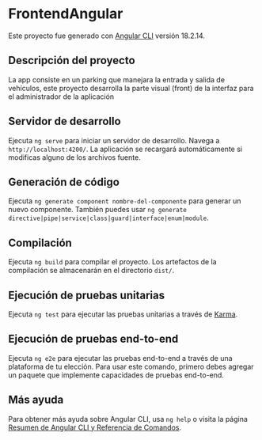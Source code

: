 # FrontendAngular

Este proyecto fue generado con [Angular CLI](https://github.com/angular/angular-cli) versión 18.2.14.

## Descripción del proyecto

La app consiste en un parking que manejara la entrada y salida de vehículos, este proyecto desarrolla la parte visual (front) de la interfaz para el administrador de la aplicación

## Servidor de desarrollo

Ejecuta `ng serve` para iniciar un servidor de desarrollo. Navega a `http://localhost:4200/`. La aplicación se recargará automáticamente si modificas alguno de los archivos fuente.

## Generación de código

Ejecuta `ng generate component nombre-del-componente` para generar un nuevo componente. También puedes usar `ng generate directive|pipe|service|class|guard|interface|enum|module`.

## Compilación

Ejecuta `ng build` para compilar el proyecto. Los artefactos de la compilación se almacenarán en el directorio `dist/`.

## Ejecución de pruebas unitarias

Ejecuta `ng test` para ejecutar las pruebas unitarias a través de [Karma](https://karma-runner.github.io).

## Ejecución de pruebas end-to-end

Ejecuta `ng e2e` para ejecutar las pruebas end-to-end a través de una plataforma de tu elección. Para usar este comando, primero debes agregar un paquete que implemente capacidades de pruebas end-to-end.

## Más ayuda

Para obtener más ayuda sobre Angular CLI, usa `ng help` o visita la página [Resumen de Angular CLI y Referencia de Comandos](https://angular.dev/tools/cli).
